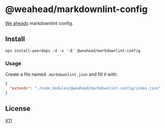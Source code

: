 # @weahead/markdownlint-config

[We aheads](https://www.weahead.se/) markdownlint config.

## Install

`npx install-peerdeps -d -x '-E' @weahead/markdownlint-config`

### Usage

Create a file named `.markdownlint.json` and fill it with:

```json
{
  "extends": "./node_modules/@weahead/markdownlint-config/index.json"
}
```

## License

[X11](LICENSE)

